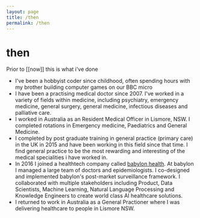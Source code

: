 ```yaml
---
layout: page
title: /then
permalink: /then
---
```


# then

Prior to [[now]] this is what i've done

- I've been a hobbyist coder since childhood, often spending hours with my brother building computer games on our BBC micro
- I have been a practising medical doctor since 2007. I've worked in a variety of fields within medicine, including psychiatry, emergency medicine, general surgery, general medicine, infectious diseases and palliative care.
- I worked in Australia as an Resident Medical Officer in Lismore, NSW. I completed rotations in Emergency medicine, Paediatrics and General Medicine.
- I completed by post graduate training in general practice (primary care) in the UK in 2015 and have been working in this field since that time. I find general practice to be the most rewarding and interesting of the medical specialities i have worked in.
- In 2016 I joined a healthtech company called [babylon health](www.babylonhealth.com). At babylon I managed a large team of doctors and epidemiologists. I co-designed and implemented babylon's post-market surveillance framework. I collaborated with multiple stakeholders including Product, Data Scientists, Machine Learning, Natural Language Processing and Knowledge Engineers to create world class AI healthcare solutions.
- I returned to work in Australia as a General Practioner where I was delivering healthcare to people in Lismore NSW.
